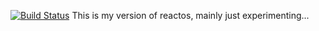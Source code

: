 [![Build Status](https://travis-ci.com/Meowcat285/reactos.svg?branch=master)](https://travis-ci.com/Meowcat285/reactos)
This is my version of reactos, mainly just experimenting...
